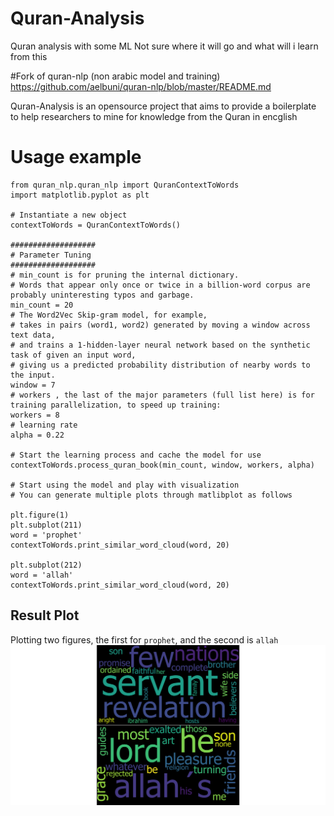 # Quran-Analysis
Quran analysis with some ML
Not sure where it will go and what will i learn from this


#Fork of quran-nlp (non arabic model and training)
https://github.com/aelbuni/quran-nlp/blob/master/README.md

Quran-Analysis is an opensource project that aims to provide a boilerplate to help researchers to mine for knowledge from the Quran in encglish

# Usage example

```
from quran_nlp.quran_nlp import QuranContextToWords
import matplotlib.pyplot as plt 

# Instantiate a new object
contextToWords = QuranContextToWords()

###################
# Parameter Tuning
###################
# min_count is for pruning the internal dictionary. 
# Words that appear only once or twice in a billion-word corpus are probably uninteresting typos and garbage.
min_count = 20
# The Word2Vec Skip-gram model, for example, 
# takes in pairs (word1, word2) generated by moving a window across text data, 
# and trains a 1-hidden-layer neural network based on the synthetic task of given an input word, 
# giving us a predicted probability distribution of nearby words to the input.
window = 7
# workers , the last of the major parameters (full list here) is for training parallelization, to speed up training:
workers = 8
# learning rate
alpha = 0.22

# Start the learning process and cache the model for use
contextToWords.process_quran_book(min_count, window, workers, alpha)

# Start using the model and play with visualization
# You can generate multiple plots through matlibplot as follows

plt.figure(1)
plt.subplot(211)
word = 'prophet'
contextToWords.print_similar_word_cloud(word, 20)

plt.subplot(212)
word = 'allah'
contextToWords.print_similar_word_cloud(word, 20)
```
## Result Plot
Plotting two figures, the first for `prophet`, and the second is `allah`
![Quran NLP](Figure_2.png "Words ")

